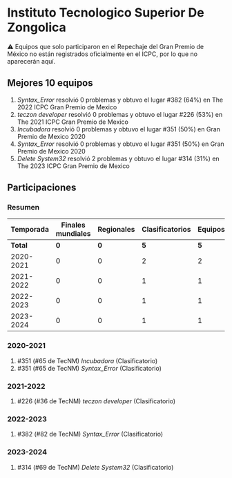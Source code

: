 # Instituto Tecnologico Superior De Zongolica

:warning: Equipos que solo participaron en el Repechaje del Gran Premio de México no están registrados oficialmente en el ICPC, por lo que no aparecerán aquí.

## Mejores 10 equipos

1. _Syntax_Error_ resolvió 0 problemas y obtuvo el lugar #382 (64%) en The 2022 ICPC Gran Premio de Mexico
1. _teczon developer_ resolvió 0 problemas y obtuvo el lugar #226 (53%) en The 2021 ICPC Gran Premio de Mexico
1. _Incubadora_ resolvió 0 problemas y obtuvo el lugar #351 (50%) en Gran Premio de Mexico 2020
1. _Syntax_Error_ resolvió 0 problemas y obtuvo el lugar #351 (50%) en Gran Premio de Mexico 2020
1. _Delete System32_ resolvió 2 problemas y obtuvo el lugar #314 (31%) en The 2023 ICPC Gran Premio de Mexico

## Participaciones

### Resumen

| Temporada | Finales mundiales | Regionales | Clasificatorios | Equipos |
| --- | --- | --- | --- | --- |
| **Total** | **0** | **0** | **5** | **5** |
| 2020-2021 | 0 | 0 | 2 | 2 |
| 2021-2022 | 0 | 0 | 1 | 1 |
| 2022-2023 | 0 | 0 | 1 | 1 |
| 2023-2024 | 0 | 0 | 1 | 1 |

### 2020-2021

1. #351 (#65 de TecNM) _Incubadora_ (Clasificatorio)
1. #351 (#65 de TecNM) _Syntax_Error_ (Clasificatorio)

### 2021-2022

1. #226 (#36 de TecNM) _teczon developer_ (Clasificatorio)

### 2022-2023

1. #382 (#82 de TecNM) _Syntax_Error_ (Clasificatorio)

### 2023-2024

1. #314 (#69 de TecNM) _Delete System32_ (Clasificatorio)




